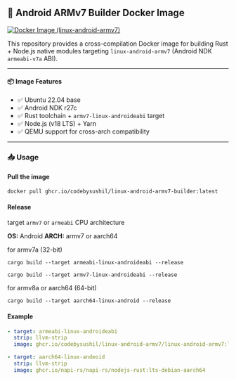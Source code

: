 ## 🐳 Android ARMv7 Builder Docker Image

[![Docker Image (linux-android-armv7)](https://github.com/codebysushil/linux-android-armv7/actions/workflows/docker-publish.yml/badge.svg)](https://github.com/codebysushil/linux-android-armv7/actions/workflows/docker-publish.yml)

This repository provides a cross-compilation Docker image for building Rust + Node.js native modules targeting `linux-android-armv7` (Android NDK `armeabi-v7a` ABI).

---

#### 📦 Image Features

- ✅ Ubuntu 22.04 base
- ✅ Android NDK r27c 
- ✅ Rust toolchain + `armv7-linux-androideabi` target
- ✅ Node.js (v18 LTS) + Yarn
- ✅ QEMU support for cross-arch compatibility

---

### 📥 Usage

#### Pull the image

```ru
docker pull ghcr.io/codebysushil/linux-android-armv7-builder:latest
```

#### Release
target `armv7` or `armeabi` CPU architecture

**OS:** Android
**ARCH:** armv7 or aarch64

for armv7a (32-bit)
```ru
cargo build --target armeabi-linux-androideabi --release

cargo build --target armv7-linux-androideabi --release
```

for armv8a or aarch64 (64-bit)
```ru
cargo build --target aarch64-linux-android --release
```

#### Example

```yml
- target: armeabi-linux-androideabi
  strip: llvm-strip
  image: ghcr.io/codebysushil/linux-android-armv7/linux-android-armv7:latest@sha256:90632d805b53d78e5f0fe98c0ac8ceb3528b344a00b024106b66919fbf91d887

- target: aarch64-linux-andeoid
  strip: llvm-strip
  image: ghcr.io/napi-rs/napi-rs/nodejs-rust:lts-debian-aarch64
```
